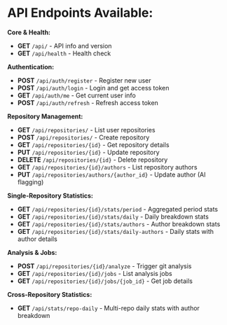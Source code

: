 # API Endpoints Available:

**Core & Health:**
- **GET** `/api/` - API info and version
- **GET** `/api/health` - Health check

**Authentication:**
- **POST** `/api/auth/register` - Register new user
- **POST** `/api/auth/login` - Login and get access token
- **GET** `/api/auth/me` - Get current user info
- **POST** `/api/auth/refresh` - Refresh access token

**Repository Management:**
- **GET** `/api/repositories/` - List user repositories
- **POST** `/api/repositories/` - Create repository
- **GET** `/api/repositories/{id}` - Get repository details
- **PUT** `/api/repositories/{id}` - Update repository
- **DELETE** `/api/repositories/{id}` - Delete repository
- **GET** `/api/repositories/{id}/authors` - List repository authors
- **PUT** `/api/repositories/authors/{author_id}` - Update author (AI flagging)

**Single-Repository Statistics:**
- **GET** `/api/repositories/{id}/stats/period` - Aggregated period stats
- **GET** `/api/repositories/{id}/stats/daily` - Daily breakdown stats
- **GET** `/api/repositories/{id}/stats/authors` - Author breakdown stats
- **GET** `/api/repositories/{id}/stats/daily-authors` - Daily stats with author details

**Analysis & Jobs:**
- **POST** `/api/repositories/{id}/analyze` - Trigger git analysis
- **GET** `/api/repositories/{id}/jobs` - List analysis jobs
- **GET** `/api/repositories/{id}/jobs/{job_id}` - Get job details

**Cross-Repository Statistics:**
- **GET** `/api/stats/repo-daily` - Multi-repo daily stats with author breakdown